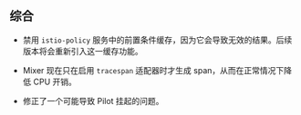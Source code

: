 ## 综合

- 禁用 `istio-policy` 服务中的前置条件缓存，因为它会导致无效的结果。后续版本将会重新引入这一缓存功能。

- Mixer 现在只在启用 `tracespan` 适配器时才生成 span，从而在正常情况下降低 CPU 开销。

- 修正了一个可能导致 Pilot 挂起的问题。
